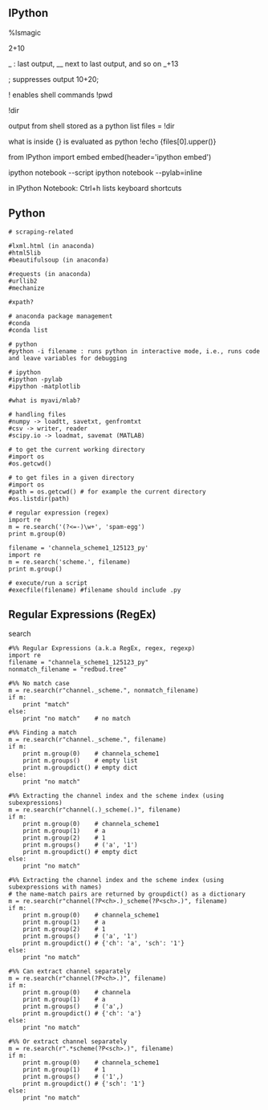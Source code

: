 ## IPython

%lsmagic

2+10

 _ : last output, __ next to last output, and so on
_+13

; suppresses output
10+20;

! enables shell commands
!pwd

!dir

output from shell stored as a python list
files = !dir 

what is inside {} is evaluated as python
!echo {files[0].upper()} 


from IPython import embed
embed(header='ipython embed')

ipython notebook --script
ipython notebook --pylab=inline

in IPython Notebook: Ctrl+h lists keyboard shortcuts

## Python
```
# scraping-related

#lxml.html (in anaconda)
#html5lib
#beautifulsoup (in anaconda)

#requests (in anaconda)
#urllib2
#mechanize

#xpath?

# anaconda package management
#conda
#conda list 

# python
#python -i filename : runs python in interactive mode, i.e., runs code and leave variables for debugging

# ipython
#ipython -pylab
#ipython -matplotlib

#what is myavi/mlab?

# handling files
#numpy -> loadtt, savetxt, genfromtxt
#csv -> writer, reader
#scipy.io -> loadmat, savemat (MATLAB)

# to get the current working directory
#import os
#os.getcwd()

# to get files in a given directory
#import os
#path = os.getcwd() # for example the current directory
#os.listdir(path)

# regular expression (regex)
import re
m = re.search('(?<=-)\w+', 'spam-egg')
print m.group(0)

filename = 'channela_scheme1_125123_py'
import re
m = re.search('scheme.', filename)
print m.group()

# execute/run a script
#execfile(filename) #filename should include .py
```

## Regular Expressions (RegEx)
search

```
#%% Regular Expressions (a.k.a RegEx, regex, regexp)
import re
filename = "channela_scheme1_125123_py"
nonmatch_filename = "redbud.tree"

#%% No match case
m = re.search(r"channel._scheme.", nonmatch_filename)
if m:
    print "match"
else:
    print "no match"    # no match

#%% Finding a match
m = re.search(r"channel._scheme.", filename)
if m:
    print m.group(0)    # channela_scheme1
    print m.groups()    # empty list
    print m.groupdict() # empty dict
else:
    print "no match"
    
#%% Extracting the channel index and the scheme index (using subexpressions)
m = re.search(r"channel(.)_scheme(.)", filename)
if m:
    print m.group(0)    # channela_scheme1
    print m.group(1)    # a
    print m.group(2)    # 1
    print m.groups()    # ('a', '1')
    print m.groupdict() # empty dict
else:
    print "no match"

#%% Extracting the channel index and the scheme index (using subexpressions with names)
# the name-match pairs are returned by groupdict() as a dictionary 
m = re.search(r"channel(?P<ch>.)_scheme(?P<sch>.)", filename)
if m:    
    print m.group(0)    # channela_scheme1
    print m.group(1)    # a
    print m.group(2)    # 1
    print m.groups()    # ('a', '1')
    print m.groupdict() # {'ch': 'a', 'sch': '1'}
else:
    print "no match"

#%% Can extract channel separately
m = re.search(r"channel(?P<ch>.)", filename)
if m:
    print m.group(0)    # channela
    print m.group(1)    # a
    print m.groups()    # ('a',)
    print m.groupdict() # {'ch': 'a'}
else:
    print "no match"
    
#%% Or extract channel separately
m = re.search(r".*scheme(?P<sch>.)", filename)
if m:
    print m.group(0)    # channela_scheme1
    print m.group(1)    # 1
    print m.groups()    # ('1',)
    print m.groupdict() # {'sch': '1'}
else:
    print "no match"        
```
